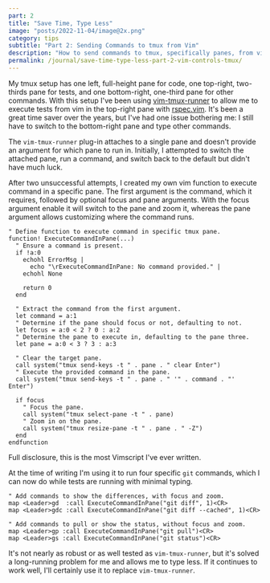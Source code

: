 ```yaml
---
part: 2
title: "Save Time, Type Less"
image: "posts/2022-11-04/image@2x.png"
category: tips
subtitle: "Part 2: Sending Commands to tmux from Vim"
description: "How to send commands to tmux, specifically panes, from vim."
permalink: /journal/save-time-type-less-part-2-vim-controls-tmux/
---
```


My tmux setup has one left, full-height pane for code, one top-right, two-thirds
pane for tests, and one bottom-right, one-third pane for other commands. With
this setup I've been using [vim-tmux-runner][] to allow me to execute tests from
vim in the top-right pane with [rspec.vim][]. It's been a great time saver over
the years, but I've had one issue bothering me: I still have to switch to the
bottom-right pane and type other commands.

The `vim-tmux-runner` plug-in attaches to a single pane and doesn't provide an
argument for which pane to run in. Initially, I attempted to switch the attached
pane, run a command, and switch back to the default but didn't have much luck.

After two unsuccessful attempts, I created my own vim function to execute
command in a specific pane. The first argument is the command, which it
requires, followed by optional focus and pane arguments. With the focus argument
enable it will switch to the pane and zoom it, whereas the pane argument allows
customizing where the command runs.

```vim
" Define function to execute command in specific tmux pane.
function! ExecuteCommandInPane(...)
  " Ensure a command is present.
  if !a:0
    echohl ErrorMsg |
      echo "\rExecuteCommandInPane: No command provided." |
    echohl None

    return 0
  end

  " Extract the command from the first argument.
  let command = a:1
  " Determine if the pane should focus or not, defaulting to not.
  let focus = a:0 < 2 ? 0 : a:2
  " Determine the pane to execute in, defaulting to the pane three.
  let pane = a:0 < 3 ? 3 : a:3

  " Clear the target pane.
  call system("tmux send-keys -t " . pane . " clear Enter")
  " Execute the provided command in the pane.
  call system("tmux send-keys -t " . pane . " '" . command . "' Enter")

  if focus
    " Focus the pane.
    call system("tmux select-pane -t " . pane)
    " Zoom in on the pane.
    call system("tmux resize-pane -t " . pane . " -Z")
  end
endfunction
```

Full disclosure, this is the most Vimscript I've ever written.

At the time of writing I'm using it to run four specific `git` commands, which I
can now do while tests are running with minimal typing.

```vim
" Add commands to show the differences, with focus and zoom.
map <Leader>gd  :call ExecuteCommandInPane("git diff", 1)<CR>
map <Leader>gdc :call ExecuteCommandInPane("git diff --cached", 1)<CR>

" Add commands to pull or show the status, without focus and zoom.
map <Leader>gp :call ExecuteCommandInPane("git pull")<CR>
map <Leader>gs :call ExecuteCommandInPane("git status")<CR>
```

It's not nearly as robust or as well tested as `vim-tmux-runner`, but it's
solved a long-running problem for me and allows me to type less. If it continues
to work well, I'll certainly use it to replace `vim-tmux-runner`.

[rspec.vim]: https://github.com/thoughtbot/vim-rspec
[vim-tmux-runner]: https://github.com/christoomey/vim-tmux-runner

